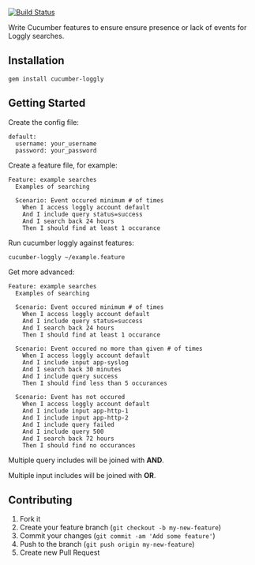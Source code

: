 [![Build Status](https://secure.travis-ci.org/brettweavnet/cucumber-loggly.png)](http://travis-ci.org/brettweavnet/cucumber-loggly)

Write Cucumber features to ensure ensure presence or lack of events for Loggly searches.

## Installation

```
gem install cucumber-loggly
```

## Getting Started

Create the config file:

```
default:
  username: your_username
  password: your_password
```

Create a feature file, for example:

```
Feature: example searches
  Examples of searching

  Scenario: Event occured minimum # of times
    When I access loggly account default
    And I include query status=success
    And I search back 24 hours
    Then I should find at least 1 occurance
```

Run cucumber loggly against features:

```
cucumber-loggly ~/example.feature
```

Get more advanced:

```
Feature: example searches
  Examples of searching

  Scenario: Event occured minimum # of times
    When I access loggly account default
    And I include query status=success
    And I search back 24 hours
    Then I should find at least 1 occurance

  Scenario: Event occured no more than given # of times
    When I access loggly account default
    And I include input app-syslog
    And I search back 30 minutes
    And I include query success
    Then I should find less than 5 occurances

  Scenario: Event has not occured
    When I access loggly account default
    And I include input app-http-1
    And I include input app-http-2
    And I include query failed
    And I include query 500
    And I search back 72 hours
    Then I should find no occurances
```

Multiple query includes will be joined with **AND**.

Multiple input includes will be joined with **OR**.

## Contributing

1. Fork it
2. Create your feature branch (`git checkout -b my-new-feature`)
3. Commit your changes (`git commit -am 'Add some feature'`)
4. Push to the branch (`git push origin my-new-feature`)
5. Create new Pull Request
